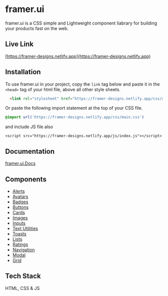 # framer.ui


framer.ui is a CSS simple and Lightweight component liabrary for building your products fast on the web.

## Live Link
[https://framer-designs.netlify.app](https://framer-designs.netlify.app)

## Installation
To use framer.ui in your project, copy the `link` tag below and paste it in the `<head>` tag of your html file, above all other style sheets.

```html
  <link rel="stylesheet" href="https://framer-designs.netlify.app/css/main.css">
```

Or paste the following import statement at the top of your CSS file.

```css
@import url('https://framer-designs.netlify.app/css/main.css')
```
and include JS file also
```JS
<script src="https://framer-designs.netlify.app/js/index.js"></script>
```

## Documentation
[framer.ui.Docs](https://framer-designs.netlify.app/docsite/docsite.html)

## Components
- [Alerts](https://framer-designs.netlify.app/components/alert/alert.html)
- [Avatars](https://framer-designs.netlify.app/components/avatar/avatar.html)
- [Badges](https://framer-designs.netlify.app/components/badge/badge.html)
- [Buttons](https://framer-designs.netlify.app/components/button/button.html)
- [Cards](https://framer-designs.netlify.app/components/card/card.html)
- [Images](https://framer-designs.netlify.app/components/image/image.html)
- [Inputs](https://framer-designs.netlify.app/components/input/input.html)
- [Text Utilities](https://framer-designs.netlify.app/components/textutilities/textutilities)
- [Toasts](https://framer-designs.netlify.app/components/toast/toast.html)
- [Lists](https://framer-designs.netlify.app/components/list/list.html)
- [Ratings](https://framer-designs.netlify.app/components/ratings/ratings.html)
- [Navigation](https://framer-designs.netlify.app/components/navigation/navigation.html)
- [Modal](https://framer-designs.netlify.app/components/modal/modal.html)
- [Grid](https://framer-designs.netlify.app/components/grid/grid.html)

## Tech Stack
HTML, CSS & JS
